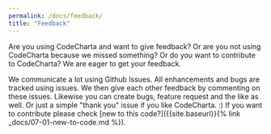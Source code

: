 ```yaml
---
permalink: /docs/feedback/
title: "Feedback"
---
```


Are you using CodeCharta and want to give feedback? Or are you not using CodeCharta because we missed something? Or do you want to contribute to CodeCharta? We are eager to get your feedback.

We communicate a lot using Github Issues. All enhancements and bugs are tracked using issues. We then give each other feedback by commenting on these issues. Likewise you can create bugs, feature request and the like as well. Or just a simple "thank you" issue if you like CodeCharta. :) If you want to contribute please check [new to this code?]({{site.baseurl}}{% link _docs/07-01-new-to-code.md %}).
